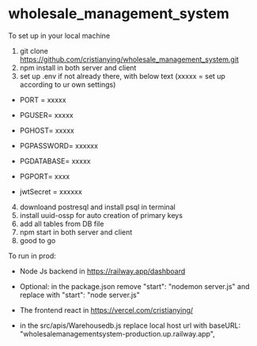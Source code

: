 # wholesale_management_system

To set up in your local machine

1. git clone https://github.com/cristianying/wholesale_management_system.git
2. npm install in both server and client
3. set up .env if not already there, with below text (xxxxx = set up according to ur own settings)

- PORT = xxxxx
- PGUSER= xxxxx
- PGHOST= xxxxx
- PGPASSWORD= xxxxxx
- PGDATABASE= xxxxx
- PGPORT= xxxx

- jwtSecret = xxxxxx

4. downloand postresql and install psql in terminal
5. install uuid-ossp for auto creation of primary keys
6. add all tables from DB file
7. npm start in both server and client
8. good to go

To run in prod:

- Node Js backend in https://railway.app/dashboard
- Optional: in the package.json remove "start": "nodemon server.js" and replace with "start": "node server.js"

- The frontend react in https://vercel.com/cristianying/
- in the src/apis/Warehousedb.js replace local host url with baseURL: "wholesalemanagementsystem-production.up.railway.app",
